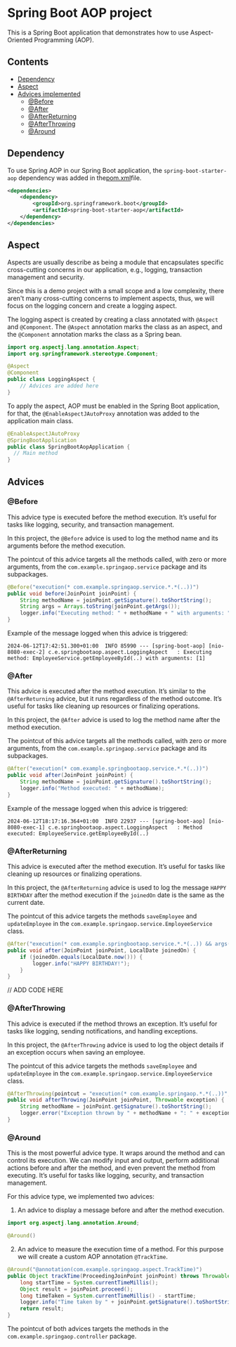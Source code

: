 # Spring Boot AOP project

This is a Spring Boot application that demonstrates how to use Aspect-Oriented Programming (AOP).

## Contents
- [Dependency](#dependency)
- [Aspect](#aspect)
- [Advices implemented](#advices-implemented)
  - [@Before](#before)
  - [@After](#after)
  - [@AfterReturning](#afterreturning)
  - [@AfterThrowing](#afterthrowing)
  - [@Around](#around)

## Dependency

To use Spring AOP in our Spring Boot application, the `spring-boot-starter-aop` dependency was added in the[pom.xml](pom.xml)file.

```xml
<dependencies>
    <dependency>
        <groupId>org.springframework.boot</groupId>
        <artifactId>spring-boot-starter-aop</artifactId>
    </dependency>
</dependencies>
```

## Aspect

Aspects are usually describe as being a module that encapsulates specific cross-cutting concerns in our application, e.g., logging, transaction management and security. 

Since this is a demo project with a small scope and a low complexity, there aren't many cross-cutting concerns to implement aspects, thus, we will focus on the logging concern and create a logging aspect.

The logging aspect is created by creating a class annotated with `@Aspect` and `@Component`. The `@Aspect` annotation marks the class as an aspect, and the `@Component` annotation marks the class as a Spring bean.

```java
import org.aspectj.lang.annotation.Aspect;
import org.springframework.stereotype.Component;

@Aspect
@Component
public class LoggingAspect {
    // Advices are added here
}
```

To apply the aspect, AOP must be enabled in the Spring Boot application, for that, the `@EnableAspectJAutoProxy` annotation was added to the application main class.

```java
@EnableAspectJAutoProxy
@SpringBootApplication
public class SpringBootAopApplication {
  // Main method
}
```

## Advices

### @Before

This advice type is executed before the method execution. 
It’s useful for tasks like logging, security, and transaction management.

In this project, the `@Before` advice is used to log the method name and its arguments before the method execution.

The pointcut of this advice targets all the methods called, with zero or more arguments, from the `com.example.springaop.service` package and its subpackages. 

```java
@Before("execution(* com.example.springaop.service.*.*(..))")
public void before(JoinPoint joinPoint) {
    String methodName = joinPoint.getSignature().toShortString();
    String args = Arrays.toString(joinPoint.getArgs());
    logger.info("Executing method: " + methodName + " with arguments: " + args);
}
```

Example of the message logged when this advice is triggered:

```
2024-06-12T17:42:51.300+01:00  INFO 85990 --- [spring-boot-aop] [nio-8080-exec-2] c.e.springbootaop.aspect.LoggingAspect   : Executing method: EmployeeService.getEmployeeById(..) with arguments: [1]
```

### @After

This advice is executed after the method execution. It’s similar to the `@AfterReturning` advice, but it runs regardless of the method outcome.
It’s useful for tasks like cleaning up resources or finalizing operations.

In this project, the `@After` advice is used to log the method name after the method execution.

The pointcut of this advice targets all the methods called, with zero or more arguments, from the `com.example.springaop.service` package and its subpackages.

```java
@After("execution(* com.example.springbootaop.service.*.*(..))")
public void after(JoinPoint joinPoint) {
    String methodName = joinPoint.getSignature().toShortString();
    logger.info("Method executed: " + methodName);
}
```

Example of the message logged when this advice is triggered: 

```
2024-06-12T18:17:16.364+01:00  INFO 22937 --- [spring-boot-aop] [nio-8080-exec-1] c.e.springbootaop.aspect.LoggingAspect   : Method executed: EmployeeService.getEmployeeById(..)
```

### @AfterReturning

This advice is executed after the method execution. 
It’s useful for tasks like cleaning up resources or finalizing operations.

In this project, the `@AfterReturning` advice is used to log the message `HAPPY BIRTHDAY` after the method execution if the `joinedOn` date is the same as the current date.

The pointcut of this advice targets the methods `saveEmployee` and `updateEmployee` in the `com.example.springaop.service.EmployeeService` class.

```java
@After("execution(* com.example.springbootaop.service.*.*(..)) && args(joinedOn,..)")
public void after(JoinPoint joinPoint, LocalDate joinedOn) {
    if (joinedOn.equals(LocalDate.now())) {
        logger.info("HAPPY BIRTHDAY!");
    }
}
```

// ADD CODE HERE

### @AfterThrowing

This advice is executed if the method throws an exception. 
It’s useful for tasks like logging, sending notifications, and handling exceptions.

In this project, the `@AfterThrowing` advice is used to log the object details if an exception occurs when saving an employee. 

The pointcut of this advice targets the methods `saveEmployee` and `updateEmployee` in the `com.example.springaop.service.EmployeeService` class.

```java
@AfterThrowing(pointcut = "execution(* com.example.springaop.*.*(..))", throwing = "exception")
public void afterThrowing(JoinPoint joinPoint, Throwable exception) {
    String methodName = joinPoint.getSignature().toShortString();
    logger.error("Exception thrown by " + methodName + ": " + exception.getMessage());
}
```

### @Around

This is the most powerful advice type. It wraps around the method and can control its execution. We can modify input and output, perform additional actions before and after the method, and even prevent the method from executing.
It’s useful for tasks like logging, security, and transaction management.

For this advice type, we implemented two advices:

1. An advice to display a message before and after the method execution.

```java
import org.aspectj.lang.annotation.Around;

@Around()

```

2. An advice to measure the execution time of a method. For this purpose we will create a custom AOP annotation `@TrackTime`.

```java
@Around("@annotation(com.example.springaop.aspect.TrackTime)")
public Object trackTime(ProceedingJoinPoint joinPoint) throws Throwable {
    long startTime = System.currentTimeMillis();
    Object result = joinPoint.proceed();
    long timeTaken = System.currentTimeMillis() - startTime;
    logger.info("Time taken by " + joinPoint.getSignature().toShortString() + " is " + timeTaken + "ms");
    return result;
}
```

The pointcut of both advices targets the methods in the `com.example.springaop.controller` package.
